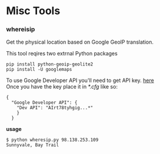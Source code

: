 # Misc Tools

### whereisip
Get the physical location based on Google GeoIP translation.

This tool reqires two extrnal Python packages
```
pip install python-geoip-geolite2
pip install -U googlemaps
```

To use Google Developer API you'll need to get API key. [here](https://developers.google.com/maps/documentation/geocoding/start)<br>
Once you have the key place it in _*.cfg_ like so:
```$xslt
{
  "Google Developer API": {
    "Dev API": "AIrt78tyhgig...*"
    }
  }
```

__usage__<br> 
```
$ python wheresip.py 98.138.253.109
Sunnyvale, Bay Trail
```

